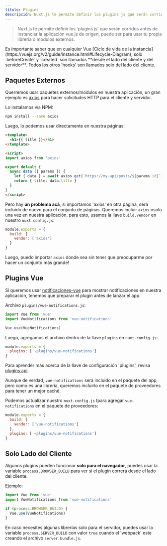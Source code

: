 ```yaml
---
título: Plugins
descripción: Nuxt.js te permite definir los plugins js que serán corridos antes de instanciar la aplicación vue.js de origen, puede ser para usar tu propia librería o módulos externos.
---
```


> Nuxt.js te permite definir los 'plugins js' que serán corridos antes de instanciar la aplicación vue.js de origen, puede ser para usar tu propia librería o módulos externos.

<div class="Alert">Es importante saber que en cualquier Vue [Ciclo de vida de la instancia](https://vuejs.org/v2/guide/instance.html#Lifecycle-Diagram), solo `beforeCreate` y `created` son llamados **desde el lado del cliente y del servidor**. Todos los otros 'hooks' son llamados solo del lado del cliente.</div>

## Paquetes Externos

Querremos usar paquetes externos/módulos en nuestra aplicación, un gran ejemplo es [axios](https://github.com/mzabriskie/axios) para hacer solicitudes HTTP para el cliente y servidor.

Lo instalamos vía NPM:

```bash
npm install --save axios
```

Luego, lo podemos usar directamente en nuestra páginas:

```html
<template>
  <h1>{{ title }}</h1>
</template>

<script>
import axios from 'axios'

export default {
  async data ({ params }) {
    let { data } = await axios.get(`https://my-api/posts/${params.id}`)
    return { title: data.title }
  }
}
</script>
```

Pero hay **un problema acá**, si importamos 'axios' en otra página, será incluido de nuevo para el conjunto de páginas. Queremos incluir `axios` osolo una vez en nuestra aplicación, para esto, usamos la llave `build.vendor` en nuestro `nuxt.config.js`:

```js
module.exports = {
  build: {
    vendor: ['axios']
  }
}
```

Luego, puedo importar `axios` donde sea sin tener que preocuparme por hacer un conjunto más grande!

## Plugins Vue

Si queremos usar [notificaciones-vue](https://github.com/se-panfilov/vue-notifications) para mostrar notificaciones en nuestra aplicación, tenemos que preparar el plugin antes de lanzar el app.

Archivo `plugins/vue-notifications.js`:
```js
import Vue from 'vue'
import VueNotifications from 'vue-notifications'

Vue.use(VueNotifications)
```

Luego, agregamos el archivo dentro de la llave `plugins` en `nuxt.config.js`:
```js
module.exports = {
  plugins: ['~plugins/vue-notifications']
}
```

Para aprender más acerca de la llave de configuración 'plugins', revisa [plugins api](/api/configuration-plugins).

Aunque de verdad, `vue-notifications` será incluido en el paquete del app, pero como es una librería, queremos incluirlo en el paquete de proveedores para tener un mejor caché. 

Podemos actualizar nuestro `nuxt.config.js` tpara agregar `vue-notifications` en el paquete de proveedores:
```js
module.exports = {
  build: {
    vendor: ['vue-notifications']
  },
  plugins: ['~plugins/vue-notifications']
}
```

## Solo Lado del Cliente

Algunos plugins pueden funcionar **solo para el navegador**, puedes usar la variable `process.BROWSER_BUILD` para ver si el plugin correrá desde el lado del cliente.

Ejemplo:
```js
import Vue from 'vue'
import VueNotifications from 'vue-notifications'

if (process.BROWSER_BUILD) {
  Vue.use(VueNotifications)
}
```

En caso necesites algunas librerías solo para el servidor, puedes usar la variable `process.SERVER_BUILD` con valor `true` cuando el 'webpack' este creando el archivo `server.bundle.js`.
